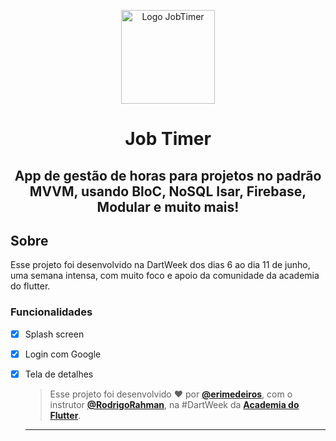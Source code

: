 <p align="center">
      <img src="https://user-images.githubusercontent.com/73318684/173961092-fe7d2cc9-abc7-4214-9bb4-076bac3b0ee6.png" width="150" alt="Logo JobTimer"/>
</p>
<h1 align="center"> Job Timer </h1>  

<h2 align="center"> App de gestão de horas para projetos no padrão MVVM, usando BloC, NoSQL Isar, Firebase, Modular e muito mais! </h2>  
<h2> Sobre </h2>
<p >
  Esse projeto foi desenvolvido na DartWeek dos dias 6 ao dia 11 de junho, uma semana intensa, com muito foco e apoio da comunidade da academia do flutter.
</p>  

### Funcionalidades

- [x] Splash screen
- [x] Login com Google
- [x] Tela de detalhes


   
   >Esse projeto foi desenvolvido ❤️ por **[@erimedeiros](https://www.linkedin.com/in/erimedeiros/)**, com o instrutor **[@RodrigoRahman](https://www.linkedin.com/in/rodrigo-rahman/)**, na #DartWeek da **[Academia do Flutter](http://academiadoflutter.com.br)**.<br> 

   ---
  

